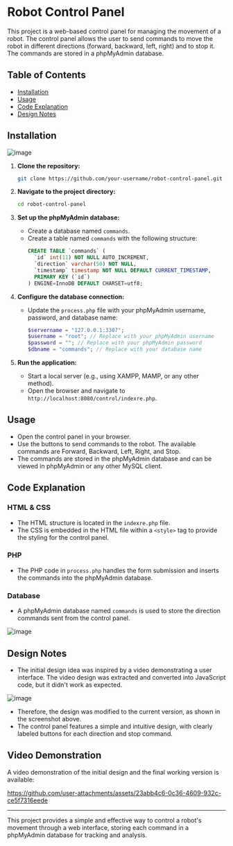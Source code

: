 # Robot Control Panel

This project is a web-based control panel for managing the movement of a robot. The control panel allows the user to send commands to move the robot in different directions (forward, backward, left, right) and to stop it. The commands are stored in a phpMyAdmin database.

## Table of Contents
- [Installation](#installation)
- [Usage](#usage)
- [Code Explanation](#code-explanation)
- [Design Notes](#design-notes)

## Installation

![image](https://github.com/user-attachments/assets/0d5501f0-2ba3-495a-a3e5-21efd622a0a7)


1. **Clone the repository:**
    ```bash
    git clone https://github.com/your-username/robot-control-panel.git
    ```

2. **Navigate to the project directory:**
    ```bash
    cd robot-control-panel
    ```

3. **Set up the phpMyAdmin database:**
    - Create a database named `commands`.
    - Create a table named `commands` with the following structure:
        ```sql
        CREATE TABLE `commands` (
          `id` int(11) NOT NULL AUTO_INCREMENT,
          `direction` varchar(50) NOT NULL,
          `timestamp` timestamp NOT NULL DEFAULT CURRENT_TIMESTAMP,
          PRIMARY KEY (`id`)
        ) ENGINE=InnoDB DEFAULT CHARSET=utf8;
        ```

4. **Configure the database connection:**
    - Update the `process.php` file with your phpMyAdmin username, password, and database name:
        ```php
        $servername = "127.0.0.1:3307";
        $username = "root"; // Replace with your phpMyAdmin username
        $password = ""; // Replace with your phpMyAdmin password
        $dbname = "commands"; // Replace with your database name
        ```

5. **Run the application:**
    - Start a local server (e.g., using XAMPP, MAMP, or any other method).
    - Open the browser and navigate to `http://localhost:8080/control/indexre.php`.

## Usage

- Open the control panel in your browser.
- Use the buttons to send commands to the robot. The available commands are Forward, Backward, Left, Right, and Stop.
- The commands are stored in the phpMyAdmin database and can be viewed in phpMyAdmin or any other MySQL client.

## Code Explanation

### HTML & CSS

- The HTML structure is located in the `indexre.php` file.
- The CSS is embedded in the HTML file within a `<style>` tag to provide the styling for the control panel.

### PHP

- The PHP code in `process.php` handles the form submission and inserts the commands into the phpMyAdmin database.

### Database

- A phpMyAdmin database named `commands` is used to store the direction commands sent from the control panel.

![image](https://github.com/user-attachments/assets/9bcc9ba8-d546-4b79-b79a-f965895bbf9b)


## Design Notes

- The initial design idea was inspired by a video demonstrating a user interface. The video design was extracted and converted into JavaScript code, but it didn't work as expected.

![image](https://github.com/user-attachments/assets/b7dd58ca-9bca-48fa-ba6d-2756cd70b581)

- Therefore, the design was modified to the current version, as shown in the screenshot above.
- The control panel features a simple and intuitive design, with clearly labeled buttons for each direction and stop command.

## Video Demonstration

A video demonstration of the initial design and the final working version is available:

https://github.com/user-attachments/assets/23abb4c6-0c36-4609-932c-ce5f7316eede

---

This project provides a simple and effective way to control a robot's movement through a web interface, storing each command in a phpMyAdmin database for tracking and analysis.
